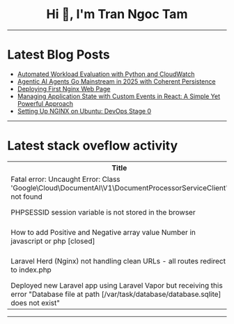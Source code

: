 <h1 align="center">Hi 👋, I'm Tran Ngoc Tam</h1>

---

# Latest Blog Posts 
<!-- BLOG-POST-LIST:START -->
- [Automated Workload Evaluation with Python and CloudWatch](https://dev.to/gabrielflorencio/automated-workload-evaluation-with-python-and-cloudwatch-20g7)
- [Agentic AI Agents Go Mainstream in 2025 with Coherent Persistence](https://dev.to/100stacks/agentic-ai-agents-go-mainstream-in-2025-with-coherent-persistence-g88)
- [Deploying First Nginx Web Page](https://dev.to/muad/deploying-first-nginx-web-page-3a1m)
- [Managing Application State with Custom Events in React: A Simple Yet Powerful Approach](https://dev.to/adrianknapp/managing-application-state-with-custom-events-in-react-a-simple-yet-powerful-approach-ngd)
- [Setting Up NGINX on Ubuntu: DevOps Stage 0](https://dev.to/emmanuelomoiya/setting-up-nginx-on-ubuntu-devops-stage-0-210i)
<!-- BLOG-POST-LIST:END -->

---

# Latest stack oveflow activity
<table>
  <tr><th>Title</th><th>Link</th></tr>
  <!-- STACKOVERFLOW:START --><tr><td>Fatal error: Uncaught Error: Class &#39;Google\Cloud\DocumentAI\V1\DocumentProcessorServiceClient&#39; not found</td><td>https://stackoverflow.com/questions/79403947/fatal-error-uncaught-error-class-google-cloud-documentai-v1-documentprocessor</td></tr><tr><td>PHPSESSID session variable is not stored in the browser</td><td>https://stackoverflow.com/questions/79403735/phpsessid-session-variable-is-not-stored-in-the-browser</td></tr><tr><td>How to add Positive and Negative array value Number in javascript or php [closed]</td><td>https://stackoverflow.com/questions/79403516/how-to-add-positive-and-negative-array-value-number-in-javascript-or-php</td></tr><tr><td>Laravel Herd &lpar;Nginx&rpar; not handling clean URLs - all routes redirect to index.php</td><td>https://stackoverflow.com/questions/79403443/laravel-herd-nginx-not-handling-clean-urls-all-routes-redirect-to-index-php</td></tr><tr><td>Deployed new Laravel app using Laravel Vapor but receiving this error &quot;Database file at path [/var/task/database/database.sqlite] does not exist&quot;</td><td>https://stackoverflow.com/questions/79403378/deployed-new-laravel-app-using-laravel-vapor-but-receiving-this-error-database</td></tr><!-- STACKOVERFLOW:END -->
</table>

---


